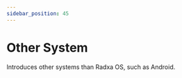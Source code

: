 ```yaml
---
sidebar_position: 45
---
```


# Other System

Introduces other systems than Radxa OS, such as Android.

<DocCardList />
